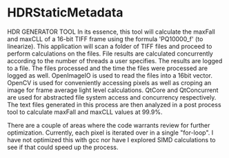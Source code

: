 # HDRStaticMetadata

 HDR GENERATOR TOOL
 In its essence, this tool will calculate the maxFall and maxCLL of a 16-bit TIFF frame using the formula 'PQ10000_f' (to linearize). This application will scan a folder of
 TIFF files and proceed to perform calculations on the files. File results are calculated concurrently according to the number of threads a user specifies. The
 results are logged to a file. The files processed and the time the files were processed are logged as well. OpenImageIO is used to read the files into a 16bit vector.
 OpenCV is used for conveniently accessing pixels as well as croping an image for frame average light level calculations. QtCore and QtConcurrent are used for 
 abstracted file system access and concurrency respectively. The text files generated in this process are then analyzed in a post process tool to calculate 
 maxFall and maxCLL values at 99.9%.


There are a couple of areas where the code warrants review for further optimization. Currently, each pixel is iterated over in a single "for-loop". I have not optimized this with gcc nor have I explored SIMD calculations to see if that could speed up the process. 
